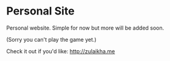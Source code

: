 # Personal Site
Personal website. Simple for now but more will be added soon.

(Sorry you can't play the game yet.)

Check it out if you'd like: http://zulaikha.me
